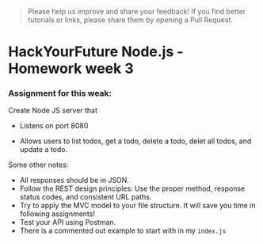 > Please help us improve and share your feedback! If you find better tutorials or links, please share them by opening a Pull Request.

# HackYourFuture Node.js - Homework week 3

### Assignment for this weak:
Create Node JS server that

- Listens on port 8080

- Allows users to list todos, get a todo, delete a todo, delet all todos, and update a todo.

Some other notes:
- All responses should be in JSON.
- Follow the REST design principles: Use the proper method, response status codes, and consistent URL paths.
- Try to apply the MVC model to your file structure. It will save you time in following assignments!
- Test your API using Postman.
- There is a commented out example to start with in my `index.js`

